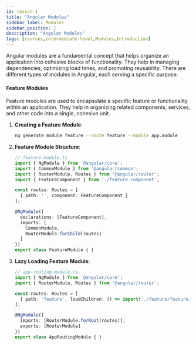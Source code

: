```yaml
---
id: lesson-1
title: "Angular Modules"
sidebar_label: Modules 
sidebar_position: 1
description: "Angular Modules"
tags: [courses,intermediate-level,Modules,Introduction]
---
```

   

Angular modules are a fundamental concept that helps organize an application into cohesive blocks of functionality. They help in managing dependencies, optimizing load times, and promoting reusability. There are different types of modules in Angular, each serving a specific purpose.

#### Feature Modules

Feature modules are used to encapsulate a specific feature or functionality within an application. They help in organizing related components, services, and other code into a single, cohesive unit.

1. **Creating a Feature Module**:
   ```bash
   ng generate module feature --route feature --module app.module
   ```

2. **Feature Module Structure**:
   ```typescript
   // feature.module.ts
   import { NgModule } from '@angular/core';
   import { CommonModule } from '@angular/common';
   import { RouterModule, Routes } from '@angular/router';
   import { FeatureComponent } from './feature.component';

   const routes: Routes = [
     { path: '', component: FeatureComponent }
   ];

   @NgModule({
     declarations: [FeatureComponent],
     imports: [
       CommonModule,
       RouterModule.forChild(routes)
     ]
   })
   export class FeatureModule { }
   ```

3. **Lazy Loading Feature Module**:
   ```typescript
   // app-routing.module.ts
   import { NgModule } from '@angular/core';
   import { RouterModule, Routes } from '@angular/router';

   const routes: Routes = [
     { path: 'feature', loadChildren: () => import('./feature/feature.module').then(m => m.FeatureModule) }
   ];

   @NgModule({
     imports: [RouterModule.forRoot(routes)],
     exports: [RouterModule]
   })
   export class AppRoutingModule { }
   ```